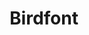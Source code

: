 ---
facebook: https://facebook.com/groups/birdfont
logohandle: birdfont
sort: birdfont
title: Birdfont
twitter: https://x.com/Birdfont
website: https://birdfont.org/
---